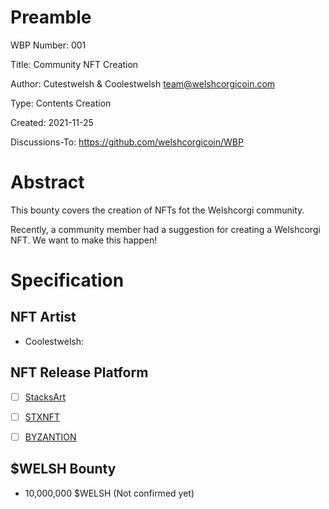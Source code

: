 Preamble
========
WBP Number: 001

Title: Community NFT Creation

Author: Cutestwelsh & Coolestwelsh team@welshcorgicoin.com

Type: Contents Creation

Created: 2021-11-25

Discussions-To: https://github.com/welshcorgicoin/WBP

Abstract
========
This bounty covers the creation of NFTs fot the Welshcorgi community. 

Recently, a community member had a suggestion for creating a Welshcorgi NFT. We want to make this happen!

Specification
=============
NFT Artist
----------
* Coolestwelsh: 

NFT Release Platform
--------------------
- [ ] [StacksArt](https://www.stacksart.com)

- [ ] [STXNFT](https://stxnft.com)

- [ ] [BYZANTION](https://byzantion.xyz)

$WELSH Bounty
-------------
* 10,000,000 $WELSH (Not confirmed yet)
